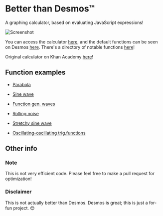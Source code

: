 # Better than Desmos™
A graphing calculator, based on evaluating JavaScript expressions!

![Screenshot](https://i.imgur.com/cIVYcO0.png)

You can access the calculator [here](https://drakeluce.com/t/betterthandesmos/), and the default functions can be seen on Desmos [here](https://www.desmos.com/calculator/q8krvyo0cl). There's a directory of notable functions [here](https://drakeluce.com/t/betterthandesmos/directory.html)!

Original calculator on Khan Academy [here](https://www.khanacademy.org/computer-programming/better-than-desmos-a-graphing-calculator/5078845089054720)!

## Function examples
+ [Parabola](https://drakeluce.com/t/betterthandesmos/?function=x*x)
+ [Sine wave](https://drakeluce.com/t/betterthandesmos/?function=Math.sin(x))

+ [Function gen. waves](https://drakeluce.com/t/betterthandesmos/?function=(Math.sin(((Date.now()%2F3000)%20-%20x)*Math.PI))%2B2%0A(Math.floor((Date.now()%2F2000)%20-%20x)%20%25%202%20%3F%20-1%20%3A%201)%0A((((Date.now()%2F1000)%20-%20x-1)%2F2%20-%20Math.floor(((Date.now()%2F1000)%20-%20x-1)%2F2))*2-1)-2)
+ [Rolling noise](https://drakeluce.com/t/betterthandesmos/?function=x%25Math.tan(x%20%2B%20Date.now()%2F100)*2)
+ [Stretchy sine wave](https://drakeluce.com/t/betterthandesmos/?function=Math.sin(x*Date.now()%2F1000))
+ [Oscillating-oscillating trig.functions](https://drakeluce.com/t/betterthandesmos/?function=Math.sin(x)*Math.sin((Date.now()%2F1000))%0AMath.cos(x)*Math.cos((Date.now()%2F1000))%0AMath.tan(x)*Math.tan((Date.now()%2F1000)))

## Other info

### Note
This is not very efficient code. Please feel free to make a pull request for optimization!

### Disclaimer
This is not actually better than Desmos. Desmos is great; this is just a for-fun project. :blush:
